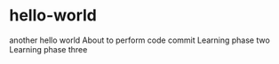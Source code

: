 # hello-world
another hello world
About to perform code commit
Learning phase two
Learning phase three
